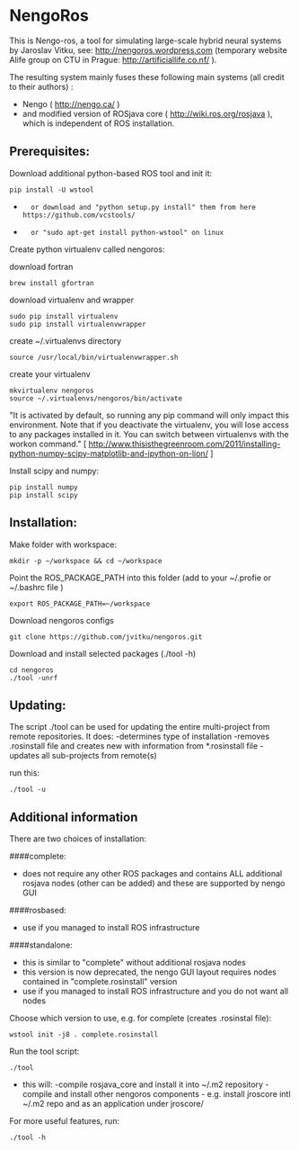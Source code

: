 NengoRos
=========


This is Nengo-ros, a tool for simulating large-scale hybrid neural systems by Jaroslav Vitku, see: http://nengoros.wordpress.com (temporary website Alife group on CTU in Prague: http://artificiallife.co.nf/ ). 

The resulting system mainly fuses these following main systems (all credit to their authors) :

* Nengo ( http://nengo.ca/ ) 
* and modified version of ROSjava core ( http://wiki.ros.org/rosjava ), which is independent of ROS installation.



Prerequisites:
-------------
Download additional python-based ROS tool and init it:

	pip install -U wstool
	
* 		or download and "python setup.py install" them from here https://github.com/vcstools/
* 		or "sudo apt-get install python-wstool" on linux

Create python virtualenv called nengoros:

download fortran

	brew install gfortran

download virtualenv and wrapper

	sudo pip install virtualenv
	sudo pip install virtualenvwrapper

create ~/.virtualenvs directory

	source /usr/local/bin/virtualenvwrapper.sh 
	
create your virtualenv

	mkvirtualenv nengoros
	source ~/.virtualenvs/nengoros/bin/activate
 
	
"It is activated by default, so running any pip command will only impact this environment. Note that if you deactivate the virtualenv, you will lose access to any packages installed in it. You can switch between virtualenvs with the workon command." [ http://www.thisisthegreenroom.com/2011/installing-python-numpy-scipy-matplotlib-and-ipython-on-lion/ ]


Install scipy and numpy:

	pip install numpy	
	pip install scipy


Installation:
--------------

Make folder with workspace:

	mkdir -p ~/workspace && cd ~/workspace
	
Point the ROS\_PACKAGE_PATH into this folder (add to your ~/.profie or ~/.bashrc file )

	export ROS_PACKAGE_PATH=~/workspace
	
Download nengoros configs

	git clone https://github.com/jvitku/nengoros.git
	
Download and install selected packages (./tool -h)

	cd nengoros
	./tool -unrf



Updating:
--------

The script ./tool can be used for updating the entire multi-project from remote repositories. It does:
	-determines type of installation
	-removes .rosinstall file and creates new with information from *.rosinstall file
	-updates all sub-projects from remote(s)

run this:

	./tool -u
	
	
	
Additional information
-----------------------

There are two choices of installation:

####complete:
*	does not require any other ROS packages and contains ALL additional rosjava nodes (other can be added) and these are supported by nengo GUI

####rosbased:
*	use if you managed to install ROS infrastructure
		
####standalone:   
*	this is similar to "complete" without additional rosjava nodes
*	this version is now deprecated, the nengo GUI layout requires nodes contained in "complete.rosinstall" version
*	use if you managed to install ROS infrastructure and you do not want all nodes 


		
Choose which version to use, e.g. for complete (creates .rosinstal file):

	wstool init -j8 . complete.rosinstall

Run the tool script:

	./tool
*	this will:
		-compile rosjava_core and install it into ~/.m2 repository
		-compile and install other nengoros components
		 	- e.g. install jroscore intl ~/.m2 repo and as an application under jroscore/

For more useful features, run:

	./tool -h
